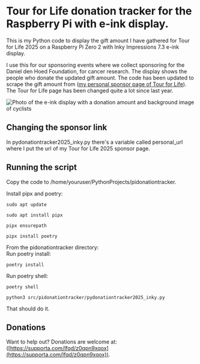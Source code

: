 # Tour for Life donation tracker for the Raspberry Pi with e-ink display.
This is my Python code to display the gift amount I have gathered for Tour for Life 2025 on a Raspberry Pi Zero 2 with Inky Impressions 7.3 e-ink display.

I use this for our sponsoring events where we collect sponsoring for the Daniel den Hoed Foundation, for cancer research. The display shows the people who donate the updated gift amount. The code has been updated to scrape the gift amount from ([my personal sponsor page of Tour for Life](https://supporta.com/lfqd/z0qpn9xqox)). The Tour for Life page has been changed quite a lot since last year.

![Photo of the e-ink display with a donation amount and background image of cyclists](JPEG-afbeelding-4060-A766-84-0.jpeg?raw=true)


## Changing the sponsor link
In pydonationtracker2025_inky.py there's a variable called personal_url where I put the url of my Tour for Life 2025 sponsor page.

## Running the script
Copy the code to /home/youruser/PythonProjects/pidonationtracker.

Install pipx and poetry:  

    sudo apt update

    sudo apt install pipx

    pipx ensurepath

    pipx install poetry

From the pidonationtracker directory:  
Run poetry install:  

    poetry install

Run poetry shell:  

    poetry shell

    python3 src/pidonationtracker/pydonationtracker2025_inky.py

That should do it.

## Donations
Want to help out? Donations are welcome at: ([https://supporta.com/lfqd/z0qpn9xqox](https://supporta.com/lfqd/z0qpn9xqox)).
